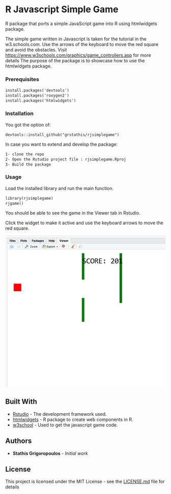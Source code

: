 # R Javascript Simple Game

R package that ports a simple JavaScript game into R using htmlwidgets package.

The simple game written in Javascript is taken for the tutorial in the w3.schools.com.
Use the arrows of the keyboard to move the red square and avoid the obstacles.
Visit https://www.w3schools.com/graphics/game_controllers.asp for more details
The purpose of the package is to showcase how to use the htmlwidgets package. 

### Prerequisites

```
install.packages('devtools')
install.packages('roxygen2')
install.packages('htmlwidgets')
```

### Installation

You got the option of:
```
devtools::install_github("grstathis/rjsimplegame")
```

In case you want to extend and develop the package:
```
1- clone the repo
2- Open the Rstudio project file : rjsimplegame.Rproj
3- Build the package
```

### Usage

Load the installed library and run the main function.
```
library(rjsimplegame)
rjgame()
```
You should be able to see the game in the Viewer tab in Rstudio.

Click the widget to make it active and use the keyboard arrows to move the red square.

![rjgame_sample](./rjsimple1.PNG)


## Built With

* [Rstudio](http://www.dropwizard.io/1.0.2/docs/) - The development framework used.
* [htmlwidgets](https://maven.apache.org/) - R package to create web components in R.
* [w3school](https://www.w3schools.com/) - Used to get the javascript game code.



## Authors

* **Stathis Grigoropoulos** - *Initial work*


## License

This project is licensed under the MIT License - see the [LICENSE.md](LICENSE.md) file for details

